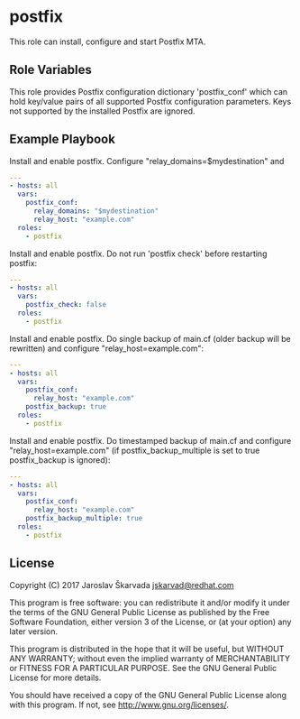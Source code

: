 postfix
=======

This role can install, configure and start Postfix MTA.


Role Variables
--------------

This role provides Postfix configuration dictionary 'postfix_conf' which can
hold key/value pairs of all supported Postfix configuration parameters. Keys
not supported by the installed Postfix are ignored.


Example Playbook
-----------------

Install and enable postfix. Configure "relay_domains=$mydestination" and

```yaml
---
- hosts: all
  vars:
    postfix_conf:
      relay_domains: "$mydestination"
      relay_host: "example.com"
  roles:
    - postfix
```

Install and enable postfix. Do not run 'postfix check' before restarting
postfix:

```yaml
---
- hosts: all
  vars:
    postfix_check: false
  roles:
    - postfix
```

Install and enable postfix. Do single backup of main.cf (older backup will be
rewritten) and configure "relay_host=example.com":

```yaml
---
- hosts: all
  vars:
    postfix_conf:
      relay_host: "example.com"
    postfix_backup: true
  roles:
    - postfix
```

Install and enable postfix. Do timestamped backup of main.cf and
configure "relay_host=example.com" (if postfix_backup_multiple is
set to true postfix_backup is ignored):

```yaml
---
- hosts: all
  vars:
    postfix_conf:
      relay_host: "example.com"
    postfix_backup_multiple: true
  roles:
    - postfix
```


License
-------

Copyright (C) 2017 Jaroslav Škarvada <jskarvad@redhat.com>

This program is free software: you can redistribute it and/or modify
it under the terms of the GNU General Public License as published by
the Free Software Foundation, either version 3 of the License, or
(at your option) any later version.

This program is distributed in the hope that it will be useful,
but WITHOUT ANY WARRANTY; without even the implied warranty of
MERCHANTABILITY or FITNESS FOR A PARTICULAR PURPOSE. See the
GNU General Public License for more details.

You should have received a copy of the GNU General Public License
along with this program. If not, see <http://www.gnu.org/licenses/>.

